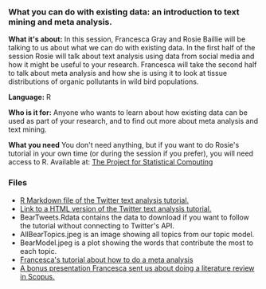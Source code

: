 ### What you can do with existing data: an introduction to text mining and meta analysis. 

**What it's about:**
In this session, Francesca Gray and Rosie Baillie will be talking to us about what we can do with existing data. In the first half of the session Rosie will talk about 
text analysis using data from social media and how it might be useful to your research. Francesca will take the second half to talk about meta analysis and how she is 
using it to look at tissue distributions of organic pollutants in wild bird populations.

**Language:**
R

**Who is it for:**
Anyone who wants to learn about how existing data can be used as part of your research, and to find out more about meta analysis and text mining.

**What you need**
You don't need anything, but if you want to do Rosie's tutorial in your own time (or during the session if you prefer), you will need access to R. 
Available at: [The Project for Statistical Computing](https://www.r-project.org/)

### Files 
<ul>
  <li><a href = "https://github.com/AberdeenStudyGroup/studyGroup/blob/gh-pages/lessons/SG-T24-MetaAnalysis-TextAnalysis/BearsTwitterAnalysisForGitHub.Rmd">R Markdown file of the Twitter text analysis tutorial.</a></li>
  <li><a href = "https://rpubs.com/RosieB/ASGTwitterTextTutorial">Link to a HTML version of the Twitter text analysis tutorial.</a></li>
  <li>BearTweets.Rdata contains the data to download if you want to follow the tutorial without connecting to Twitter's API. </li>
  <li>AllBearTopics.jpeg is an image showing all topics from our topic model. </li>
  <li>BearModel.jpeg is a plot showing the words that contribute the most to each topic. </li>
  <li><a href = "https://github.com/AberdeenStudyGroup/studyGroup/blob/gh-pages/lessons/SG-T24-MetaAnalysis-TextAnalysis/Study%20group%20MA%20presentation.pptx">Francesca's tutorial about how to do a meta analysis</a></li>
  <li><a href="https://github.com/AberdeenStudyGroup/studyGroup/blob/gh-pages/lessons/SG-T24-MetaAnalysis-TextAnalysis/How%20to%20undertake%20a%20literature%20search%20in%20Scopus.pptx">A bonus presentation Francesca sent us about doing a literature review in Scopus.</a></li>
</ul>
